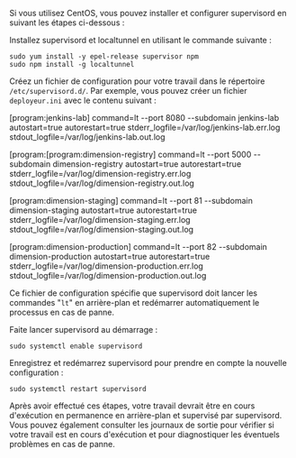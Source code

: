 
Si vous utilisez CentOS, vous pouvez installer et configurer supervisord en suivant les étapes ci-dessous :

Installez supervisord et localtunnel en utilisant le commande suivante :

    sudo yum install -y epel-release supervisor npm
    sudo npm install -g localtunnel

Créez un fichier de configuration pour votre travail dans le répertoire `/etc/supervisord.d/`. Par exemple, vous pouvez créer un fichier `deployeur.ini` avec le contenu suivant :

[program:jenkins-lab]
command=lt --port 8080 --subdomain jenkins-lab
autostart=true
autorestart=true
stderr_logfile=/var/log/jenkins-lab.err.log
stdout_logfile=/var/log/jenkins-lab.out.log

[program:[program:dimension-registry]
command=lt --port 5000 --subdomain dimension-registry
autostart=true
autorestart=true
stderr_logfile=/var/log/dimension-registry.err.log
stdout_logfile=/var/log/dimension-registry.out.log

[program:dimension-staging]
command=lt --port 81 --subdomain dimension-staging
autostart=true
autorestart=true
stderr_logfile=/var/log/dimension-staging.err.log
stdout_logfile=/var/log/dimension-staging.out.log

[program:dimension-production]
command=lt --port 82 --subdomain dimension-production
autostart=true
autorestart=true
stderr_logfile=/var/log/dimension-production.err.log
stdout_logfile=/var/log/dimension-production.out.log

Ce fichier de configuration spécifie que supervisord doit lancer les commandes "`lt`" en arrière-plan et redémarrer automatiquement le processus en cas de panne.

Faite lancer supervisord au démarrage :

    sudo systemctl enable supervisord

Enregistrez et redémarrez supervisord pour prendre en compte la nouvelle configuration :

    sudo systemctl restart supervisord

Après avoir effectué ces étapes, votre travail devrait être en cours d'exécution en permanence en arrière-plan et supervisé par supervisord. Vous pouvez également consulter les journaux de sortie pour vérifier si votre travail est en cours d'exécution et pour diagnostiquer les éventuels problèmes en cas de panne.
